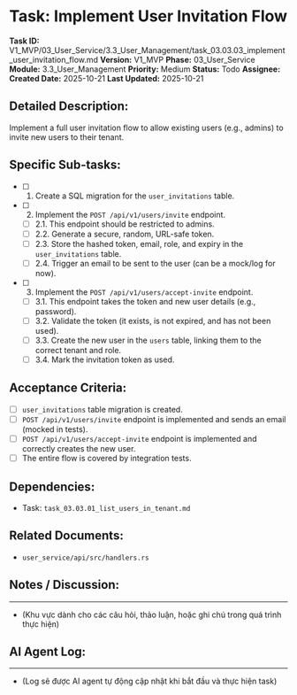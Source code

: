 # Task: Implement User Invitation Flow

**Task ID:** V1_MVP/03_User_Service/3.3_User_Management/task_03.03.03_implement_user_invitation_flow.md
**Version:** V1_MVP
**Phase:** 03_User_Service
**Module:** 3.3_User_Management
**Priority:** Medium
**Status:** Todo
**Assignee:** 
**Created Date:** 2025-10-21
**Last Updated:** 2025-10-21

## Detailed Description:
Implement a full user invitation flow to allow existing users (e.g., admins) to invite new users to their tenant.

## Specific Sub-tasks:
- [ ] 1. Create a SQL migration for the `user_invitations` table.
- [ ] 2. Implement the `POST /api/v1/users/invite` endpoint.
    - [ ] 2.1. This endpoint should be restricted to admins.
    - [ ] 2.2. Generate a secure, random, URL-safe token.
    - [ ] 2.3. Store the hashed token, email, role, and expiry in the `user_invitations` table.
    - [ ] 2.4. Trigger an email to be sent to the user (can be a mock/log for now).
- [ ] 3. Implement the `POST /api/v1/users/accept-invite` endpoint.
    - [ ] 3.1. This endpoint takes the token and new user details (e.g., password).
    - [ ] 3.2. Validate the token (it exists, is not expired, and has not been used).
    - [ ] 3.3. Create the new user in the `users` table, linking them to the correct tenant and role.
    - [ ] 3.4. Mark the invitation token as used.

## Acceptance Criteria:
- [ ] `user_invitations` table migration is created.
- [ ] `POST /api/v1/users/invite` endpoint is implemented and sends an email (mocked in tests).
- [ ] `POST /api/v1/users/accept-invite` endpoint is implemented and correctly creates the new user.
- [ ] The entire flow is covered by integration tests.

## Dependencies:
*   Task: `task_03.03.01_list_users_in_tenant.md`

## Related Documents:
*   `user_service/api/src/handlers.rs`

## Notes / Discussion:
---
*   (Khu vực dành cho các câu hỏi, thảo luận, hoặc ghi chú trong quá trình thực hiện)

## AI Agent Log:
---
*   (Log sẽ được AI agent tự động cập nhật khi bắt đầu và thực hiện task)